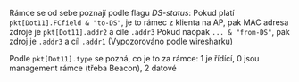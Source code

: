 Rámce se od sebe poznají podle flagu _DS-status_:
Pokud platí `pkt[Dot11].FCfield & "to-DS"`, je to rámec z klienta na AP, pak MAC adresa zdroje je `pkt[Dot11].addr2` a cíle `.addr3`
Pokud naopak `... & "from-DS"`, pak zdroj je `.addr3` a cíl `.addr1`
(Vypozorováno podle wiresharku)

Podle `pkt[Dot11].type` se pozná, co je to za rámce:  1 je řídící, 0 jsou management rámce (třeba Beacon), 2 datové
